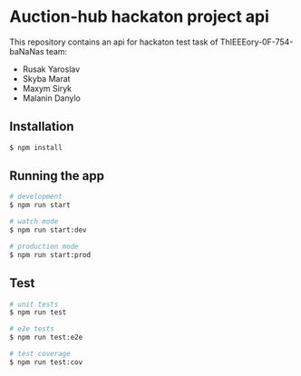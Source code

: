 # Auction-hub hackaton project api
This repository contains an api for hackaton test task of ThIEEEory-0F-754-baNaNas team:
- Rusak Yaroslav
- Skyba Marat
- Maxym Siryk
- Malanin Danylo

## Installation

```bash
$ npm install
```

## Running the app

```bash
# development
$ npm run start

# watch mode
$ npm run start:dev

# production mode
$ npm run start:prod
```

## Test

```bash
# unit tests
$ npm run test

# e2e tests
$ npm run test:e2e

# test coverage
$ npm run test:cov
```
